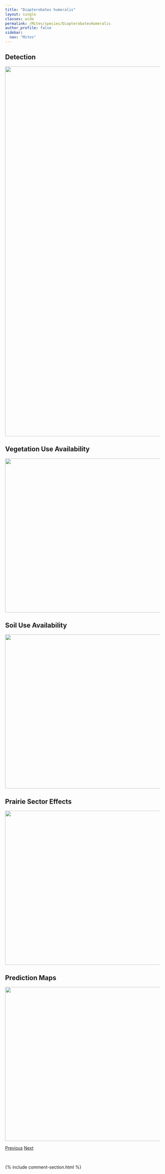 ```yaml
---
title: "Diapterobates humeralis"
layout: single
classes: wide
permalink: /Mites/species/DiapterobatesHumeralis
author_profile: false
sidebar:
  nav: "Mites"
---
```


<h2>Detection</h2>

<a href="https://drive.google.com/uc?export=view&id=1VLReZ6qp3umxwUQQP-Y7VKuv3hnl240p">
<img src="https://drive.google.com/uc?export=view&id=1VLReZ6qp3umxwUQQP-Y7VKuv3hnl240p" height = "1200" width = "800">
</a>


<h2>Vegetation Use Availability</h2>

<a href="https://drive.google.com/uc?export=view&id=1OvJnkRWHQVWkkKsu59xtZpsHDJKScyna">
<img src="https://drive.google.com/uc?export=view&id=1OvJnkRWHQVWkkKsu59xtZpsHDJKScyna" height = "500" width = "1000">
</a>


<h2>Soil Use Availability</h2>

<a href="https://drive.google.com/uc?export=view&id=1Xw-KhzEQB1Uw8JiDYJi7Enu-KQEbANUY">
<img src="https://drive.google.com/uc?export=view&id=1Xw-KhzEQB1Uw8JiDYJi7Enu-KQEbANUY" height = "500" width = "1000">
</a>


<h2>Prairie Sector Effects</h2>

<a href="https://drive.google.com/uc?export=view&id=1lukbUmo_AfsxRe1CydVrlgCKCAA9jfpu">
<img src="https://drive.google.com/uc?export=view&id=1lukbUmo_AfsxRe1CydVrlgCKCAA9jfpu" height = "500" width = "1000">
</a>


<h2>Prediction Maps</h2>

<a href="https://drive.google.com/uc?export=view&id=1dQjTLQ9XqNVNQQSotFQMOn-62LnoT9GM">
<img src="https://drive.google.com/uc?export=view&id=1dQjTLQ9XqNVNQQSotFQMOn-62LnoT9GM" height = "500" width = "1000">
</a>


<a href="/DevelopmentWebsite/Mites/species/DentizetesSp1LML" class="pagination--pager" title="Dentizetes sp. 1 LML">Previous</a> <a href="/DevelopmentWebsite/Mites/species/DiapterobatesSitnikovae" class="pagination--pager" title="Diapterobates sitnikovae">Next</a>

<p>&nbsp;</p>

{% include comment-section.html %}
